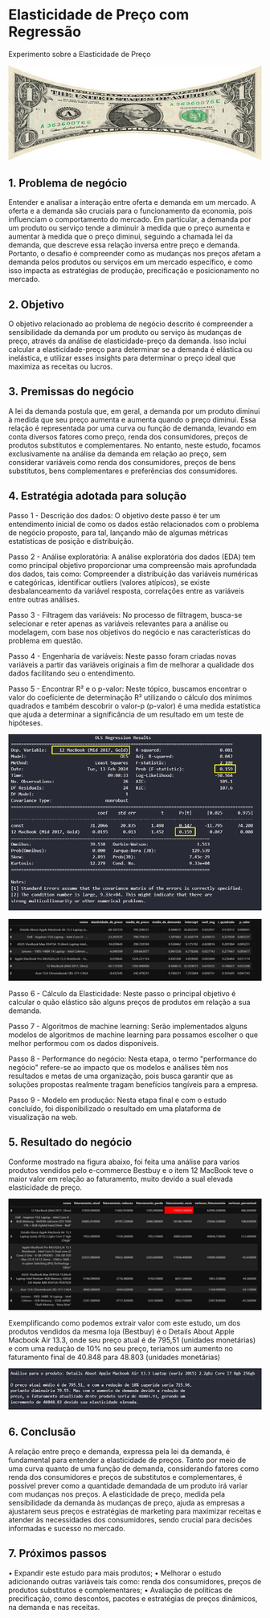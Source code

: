 # Elasticidade de Preço com Regressão

Experimento sobre a Elasticidade de Preço

![Elasticidade](img/Cedula_esticada.jpg)

## 1.	Problema de negócio
Entender e analisar a interação entre oferta e demanda em um mercado. A oferta e a demanda são cruciais para o funcionamento da economia, pois influenciam o comportamento do mercado. Em particular, a demanda por um produto ou serviço tende a diminuir à medida que o preço aumenta e aumentar à medida que o preço diminui, seguindo a chamada lei da demanda, que descreve essa relação inversa entre preço e demanda. Portanto, o desafio é compreender como as mudanças nos preços afetam a demanda pelos produtos ou serviços em um mercado específico, e como isso impacta as estratégias de produção, precificação e posicionamento no mercado.

## 2.	Objetivo
O objetivo relacionado ao problema de negócio descrito é compreender a sensibilidade da demanda por um produto ou serviço às mudanças de preço, através da análise de elasticidade-preço da demanda. Isso inclui calcular a elasticidade-preço para determinar se a demanda é elástica ou inelástica, e utilizar esses insights para determinar o preço ideal que maximiza as receitas ou lucros.

## 3.	Premissas do negócio
A lei da demanda postula que, em geral, a demanda por um produto diminui à medida que seu preço aumenta e aumenta quando o preço diminui. Essa relação é representada por uma curva ou função de demanda, levando em conta diversos fatores como preço, renda dos consumidores, preços de produtos substitutos e complementares. No entanto, neste estudo, focamos exclusivamente na análise da demanda em relação ao preço, sem considerar variáveis como renda dos consumidores, preços de bens substitutos, bens complementares e preferências dos consumidores.

## 4.	Estratégia adotada para solução

Passo 1 - Descrição dos dados: O objetivo deste passo é ter um entendimento inicial de como os dados estão relacionados com o problema de negócio proposto, para tal, lançando mão de algumas métricas estatísticas de posição e distribuição.

Passo 2 - Análise exploratória: A análise exploratória dos dados (EDA) tem como principal objetivo proporcionar uma compreensão mais aprofundada dos dados, tais como: Compreender a distribuição das variáveis numéricas e categóricas, identificar outliers (valores atípicos), se existe desbalanceamento da variável resposta, correlações entre as variáveis entre outras análises.

Passo 3 - Filtragem das variáveis: No processo de filtragem, busca-se selecionar e reter apenas as variáveis relevantes para a análise ou modelagem, com base nos objetivos do negócio e nas características do problema em questão.

Passo 4 - Engenharia de variáveis: Neste passo foram criadas novas variáveis a partir das variáveis originais a fim de melhorar a qualidade dos dados facilitando seu o entendimento.

Passo 5 - Encontrar R² e o p-valor: Neste tópico, buscamos encontrar o valor do coeficiente de determinação R² utilizando o cálculo dos mínimos quadrados e também descobrir o valor-p (p-valor) é uma medida estatística que ajuda a determinar a significância de um resultado em um teste de hipóteses.

![P_valor](img/P_valor.jpg)

![P_valor](img/Tabela_valores.jpg)

Passo 6 - Cálculo da Elasticidade: Neste passo o principal objetivo é calcular o quão elástico são alguns preços de produtos em relação a sua demanda.

Passo 7 - Algoritmos de machine learning: Serão implementados alguns modelos de algoritmos de machine learning para possamos escolher o que melhor performou com os dados disponíveis.
 
Passo 8 - Performance do negócio: Nesta etapa, o termo "performance do negócio" refere-se ao impacto que os modelos e análises têm nos resultados e metas de uma organização, pois busca garantir que as soluções propostas realmente tragam benefícios tangíveis para a empresa.

Passo 9 - Modelo em produção: Nesta etapa final e com o estudo concluído, foi disponibilizado o resultado em uma plataforma de visualização na web.

## 5.	Resultado do negócio
Conforme mostrado na figura abaixo, foi feita uma análise para varios produtos vendidos pelo e-commerce Bestbuy e o item 12 MacBook teve o maior valor em relação ao faturamento, muito devido a sual elevada elasticidade de preço.
 
![Faturamento](img/Tabela_maiores_faturamento.jpg)

Exemplificando como podemos extrair valor com este estudo, um dos produtos vendidos da mesma loja (Bestbuy) é o Details About Apple Macbook Air 13.3, onde seu preço atual é de 795,51 (unidades monetárias) e com uma redução de 10% no seu preço, teriamos um aumento no faturamento final de 40.848 para 48.803 (unidades monetárias)

![Faturamento](img/Analise_faturamento.jpg)

## 6.	Conclusão
A relação entre preço e demanda, expressa pela lei da demanda, é fundamental para entender a elasticidade de preços. Tanto por meio de uma curva quanto de uma função de demanda, considerando fatores como renda dos consumidores e preços de substitutos e complementares, é possível prever como a quantidade demandada de um produto irá variar com mudanças nos preços. A elasticidade de preço, medida pela sensibilidade da demanda às mudanças de preço, ajuda as empresas a ajustarem seus preços e estratégias de marketing para maximizar receitas e atender às necessidades dos consumidores, sendo crucial para decisões informadas e sucesso no mercado.

## 7.	Próximos passos
•	Expandir este estudo para mais produtos;
•	Melhorar o estudo adicionando outras variáveis tais como: renda dos consumidores, preços de produtos substitutos e complementares;
•	Avaliação de políticas de precificação, como descontos, pacotes e estratégias de preços dinâmicos, na demanda e nas receitas.
